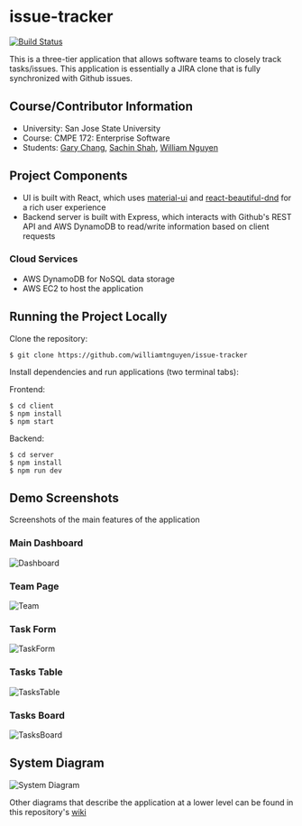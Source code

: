 # issue-tracker

[![Build Status](https://travis-ci.com/williamtnguyen/issue-tracker.svg?branch=master)](https://travis-ci.com/williamtnguyen/issue-tracker)

This is a three-tier application that allows software teams to closely track tasks/issues. This application is essentially a JIRA clone that is fully synchronized with Github issues.

## Course/Contributor Information

- University: San Jose State University
- Course: CMPE 172: Enterprise Software
- Students: [Gary Chang](https://github.com/1234momo), [Sachin Shah](https://github.com/sachinio20), [William Nguyen](https://github.com/williamtnguyen)

## Project Components

- UI is built with React, which uses [material-ui](https://github.com/mui-org/material-ui) and [react-beautiful-dnd](https://github.com/atlassian/react-beautiful-dnd) for a rich user experience
- Backend server is built with Express, which interacts with Github's REST API and AWS DynamoDB to read/write information based on client requests

### Cloud Services

- AWS DynamoDB for NoSQL data storage
- AWS EC2 to host the application

## Running the Project Locally

Clone the repository:

```
$ git clone https://github.com/williamtnguyen/issue-tracker
```

Install dependencies and run applications (two terminal tabs):

Frontend:

```
$ cd client
$ npm install
$ npm start
```

Backend:

```
$ cd server
$ npm install
$ npm run dev
```

## Demo Screenshots

Screenshots of the main features of the application

### Main Dashboard

![Dashboard](https://user-images.githubusercontent.com/42355738/101233248-3fd19600-366c-11eb-8e1d-0fb2db9e7d16.jpg)

### Team Page

![Team](https://user-images.githubusercontent.com/42355738/101233267-5bd53780-366c-11eb-886e-3c97d5f5d8ba.jpg)

### Task Form

![TaskForm](https://user-images.githubusercontent.com/42355738/101233290-9dfe7900-366c-11eb-9eec-ca0570a3e741.jpg)

### Tasks Table

![TasksTable](https://user-images.githubusercontent.com/42355738/101233292-a656b400-366c-11eb-95dd-3b478c75020b.jpg)

### Tasks Board

![TasksBoard](https://user-images.githubusercontent.com/42355738/101233295-a8b90e00-366c-11eb-8950-1dc137c92c01.jpg)

## System Diagram

![System Diagram](https://user-images.githubusercontent.com/42355738/100796324-4c888c80-33d5-11eb-84a1-43278ac73c65.png)

Other diagrams that describe the application at a lower level can be found in this repository's [wiki](https://github.com/williamtnguyen/issue-tracker/wiki/Diagrams)
